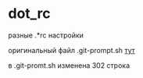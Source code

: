 # dot_rc
разные  .*rc настройки

оригинальный файл .git-prompt.sh [тут](https://github.com/git/git/tree/master/contrib/completion)

в .git-promt.sh изменена 302 строка
